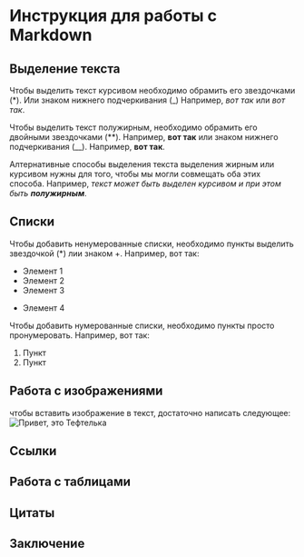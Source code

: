 # Инструкция для работы с Markdown

## Выделение текста

Чтобы выделить текст курсивом необходимо обрамить его звездочками (*). Или знаком нижнего подчеркивания (_) Например, *вот так* или _вот так_.

Чтобы выделить текст полужирным, необходимо обрамить его двойными звездочками (**). Например, **вот так** или знаком нижнего подчеркивания (__). Например, __вот так__.

Алтернативные способы выделения текста выделения жирным или курсивом нужны для того, чтобы мы могли совмещать оба этих способа. Например, _текст может быть выделен курсивом и при этом быть **полужирным**_.

## Списки

Чтобы добавить ненумерованные списки, необходимо пункты выделить звездочкой (*) лии знаком +. Например, вот так:
* Элемент 1
* Элемент 2
* Элемент 3
+ Элемент 4 

Чтобы добавить нумерованные списки, необходимо пункты просто пронумеровать. Например, вот так:
1. Пункт
2. Пункт


## Работа с изображениями

чтобы вставить изображение в текст, достаточно написать следующее:
![Привет, это Тефтелька](Teftelka.avif)

## Ссылки

## Работа с таблицами

## Цитаты

## Заключение

